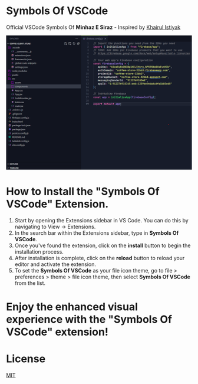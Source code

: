 # Symbols Of VSCode

Official VSCode Symbols Of **Minhaz E Siraz** - Inspired by  [Khairul Istiyak](https://github.com/khairulistiyak)

![alt text](/screenshots/alt_text_grayscale.png)

# How to Install the "Symbols Of VSCode" Extension.

1. Start by opening the Extensions sidebar in VS Code. You can do this by navigating to View → Extensions.
2. In the search bar within the Extensions sidebar, type in **Symbols Of VSCode**.
3. Once you've found the extension, click on the **install** button to begin the installation process.
4. After installation is complete, click on the **reload** button to reload your editor and activate the extension.
5. To set the **Symbols Of VSCode** as your file icon theme, go to file > preferences > theme > file icon theme, then select **Symbols Of VSCode** from the list.

# Enjoy the enhanced visual experience with the "Symbols Of VSCode" extension!

# License

[MIT](https://github.com/minhazesiraz/Symbols-Of-VSCode)